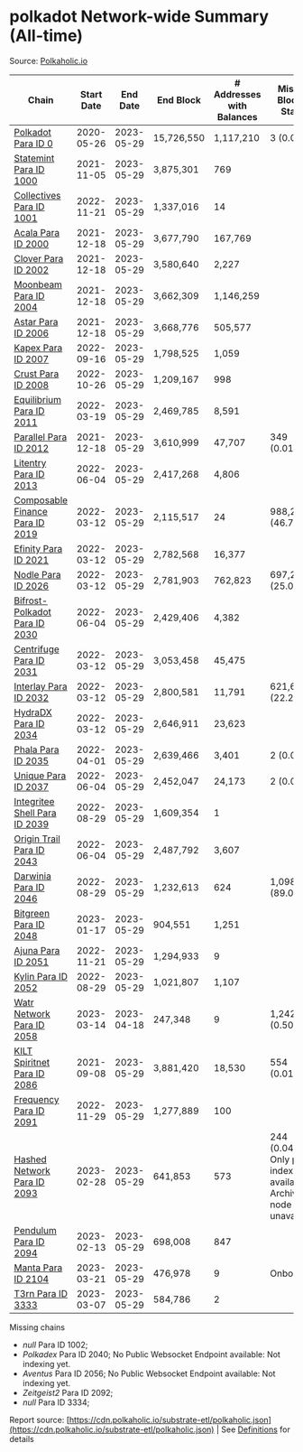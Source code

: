 # polkadot Network-wide Summary (All-time)

Source: [Polkaholic.io](https://polkaholic.io)


| Chain            | Start Date | End Date | End Block | # Addresses with Balances | Missing Blocks / Status |
| ---------------- | ---------- | ---------| --------- | ------------------------- | ----------------------- |
| [Polkadot Para ID 0](/polkadot/0-polkadot) | 2020-05-26 | 2023-05-29 | 15,726,550 |  1,117,210 | 3 (0.00%)  |
| [Statemint Para ID 1000](/polkadot/1000-statemint) | 2021-11-05 | 2023-05-29 | 3,875,301 |  769 |    |
| [Collectives Para ID 1001](/polkadot/1001-collectives) | 2022-11-21 | 2023-05-29 | 1,337,016 |  14 |    |
| [Acala Para ID 2000](/polkadot/2000-acala) | 2021-12-18 | 2023-05-29 | 3,677,790 |  167,769 |    |
| [Clover Para ID 2002](/polkadot/2002-clover) | 2021-12-18 | 2023-05-29 | 3,580,640 |  2,227 |    |
| [Moonbeam Para ID 2004](/polkadot/2004-moonbeam) | 2021-12-18 | 2023-05-29 | 3,662,309 |  1,146,259 |    |
| [Astar Para ID 2006](/polkadot/2006-astar) | 2021-12-18 | 2023-05-29 | 3,668,776 |  505,577 |    |
| [Kapex Para ID 2007](/polkadot/2007-kapex) | 2022-09-16 | 2023-05-29 | 1,798,525 |  1,059 |    |
| [Crust Para ID 2008](/polkadot/2008-crust) | 2022-10-26 | 2023-05-29 | 1,209,167 |  998 |    |
| [Equilibrium Para ID 2011](/polkadot/2011-equilibrium) | 2022-03-19 | 2023-05-29 | 2,469,785 |  8,591 |    |
| [Parallel Para ID 2012](/polkadot/2012-parallel) | 2021-12-18 | 2023-05-29 | 3,610,999 |  47,707 | 349 (0.01%)  |
| [Litentry Para ID 2013](/polkadot/2013-litentry) | 2022-06-04 | 2023-05-29 | 2,417,268 |  4,806 |    |
| [Composable Finance Para ID 2019](/polkadot/2019-composable) | 2022-03-12 | 2023-05-29 | 2,115,517 |  24 | 988,228 (46.71%)  |
| [Efinity Para ID 2021](/polkadot/2021-efinity) | 2022-03-12 | 2023-05-29 | 2,782,568 |  16,377 |    |
| [Nodle Para ID 2026](/polkadot/2026-nodle) | 2022-03-12 | 2023-05-29 | 2,781,903 |  762,823 | 697,249 (25.06%)  |
| [Bifrost-Polkadot Para ID 2030](/polkadot/2030-bifrost-dot) | 2022-06-04 | 2023-05-29 | 2,429,406 |  4,382 |    |
| [Centrifuge Para ID 2031](/polkadot/2031-centrifuge) | 2022-03-12 | 2023-05-29 | 3,053,458 |  45,475 |    |
| [Interlay Para ID 2032](/polkadot/2032-interlay) | 2022-03-12 | 2023-05-29 | 2,800,581 |  11,791 | 621,626 (22.20%)  |
| [HydraDX Para ID 2034](/polkadot/2034-hydradx) | 2022-03-12 | 2023-05-29 | 2,646,911 |  23,623 |    |
| [Phala Para ID 2035](/polkadot/2035-phala) | 2022-04-01 | 2023-05-29 | 2,639,466 |  3,401 | 2 (0.00%)  |
| [Unique Para ID 2037](/polkadot/2037-unique) | 2022-06-04 | 2023-05-29 | 2,452,047 |  24,173 | 2 (0.00%)  |
| [Integritee Shell Para ID 2039](/polkadot/2039-integritee-shell) | 2022-08-29 | 2023-05-29 | 1,609,354 |  1 |    |
| [Origin Trail Para ID 2043](/polkadot/2043-origintrail) | 2022-06-04 | 2023-05-29 | 2,487,792 |  3,607 |    |
| [Darwinia Para ID 2046](/polkadot/2046-darwinia) | 2022-08-29 | 2023-05-29 | 1,232,613 |  624 | 1,098,150 (89.09%)  |
| [Bitgreen Para ID 2048](/polkadot/2048-bitgreen) | 2023-01-17 | 2023-05-29 | 904,551 |  1,251 |    |
| [Ajuna Para ID 2051](/polkadot/2051-ajuna) | 2022-11-21 | 2023-05-29 | 1,294,933 |  9 |    |
| [Kylin Para ID 2052](/polkadot/2052-kylin) | 2022-08-29 | 2023-05-29 | 1,021,807 |  1,107 |    |
| [Watr Network Para ID 2058](/polkadot/2058-watr) | 2023-03-14 | 2023-04-18 | 247,348 |  9 | 1,242 (0.50%)  |
| [KILT Spiritnet Para ID 2086](/polkadot/2086-kilt) | 2021-09-08 | 2023-05-29 | 3,881,420 |  18,530 | 554 (0.01%)  |
| [Frequency Para ID 2091](/polkadot/2091-frequency) | 2022-11-29 | 2023-05-29 | 1,277,889 |  100 |    |
| [Hashed Network Para ID 2093](/polkadot/2093-hashed) | 2023-02-28 | 2023-05-29 | 641,853 |  573 | 244 (0.04%) Only partial index available: Archive node unavailable |
| [Pendulum Para ID 2094](/polkadot/2094-pendulum) | 2023-02-13 | 2023-05-29 | 698,008 |  847 |    |
| [Manta Para ID 2104](/polkadot/2104-manta) | 2023-03-21 | 2023-05-29 | 476,978 |  9 |   Onboarding |
| [T3rn Para ID 3333](/polkadot/3333-t3rn) | 2023-03-07 | 2023-05-29 | 584,786 |  2 |    |

Missing chains


* *null* Para ID 1002; 
* *Polkadex* Para ID 2040; No Public Websocket Endpoint available: Not indexing yet.
* *Aventus* Para ID 2056; No Public Websocket Endpoint available: Not indexing yet.
* *Zeitgeist2* Para ID 2092; 
* *null* Para ID 3334; 

Report source: [https://cdn.polkaholic.io/substrate-etl/polkaholic.json](https://cdn.polkaholic.io/substrate-etl/polkaholic.json) | See [Definitions](/DEFINITIONS.md) for details
